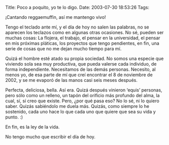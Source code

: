 Title: Poco a poquito, yo te lo digo.
Date: 2003-07-30 18:53:26
Tags: 

<p>¡Cantando reggaemuffin, así me mantengo vivo!</p>

<p>Tengo el teclado ante mí, y el día de hoy no salen las palabras, no se aparecen los teclazos como en algunas otras ocasiones. No sé, pueden ser muchas cosas: La flojera, el trabajo, el pensar en la universidad, el pensar en mis próximas pláticas, los proyectos que tengo pendientes, en fin, una serie de cosas que no me dejan mucho tiempo para mí.</p>

<p>Quizá el hombre esté atado su propia sociedad. No somos una especie que viviendo sola sea muy productiva, que pueda valerse cada individuo, de forma independiente. Necesitamos de las demás personas. Necesito, al menos yo, de esa parte de mí que creí encontrar el 8 de noviembre de 2002, y se me evaporó de las manos casi seis meses después.</p>

<p>Perfecta, deliciosa, bella. Así era. Quizá después vinieron &#8216;equis&#8217; personas, pero sólo como un relleno, un tapón del orificio más profundo del alma, la cual, sí, sí creo que existe. Pero, ¿por qué pasa eso? No lo sé, ni lo quiero saber. Quizás sabiéndolo me duela más. Quizás, como siempre lo he sostenido, cada uno hace lo que cada uno que quiere que sea su vida y punto. :)</p>

<p>En fin, es la ley de la vida.</p>

<p>No tengo mucho que escribir el día de hoy.</p>

